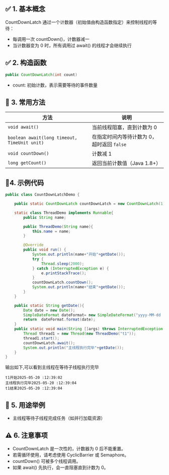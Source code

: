 ## ✅ 1. 基本概念

CountDownLatch 通过一个计数器（初始值由构造函数指定）来控制线程的等待：
- 每调用一次 countDown()，计数器减一
- 当计数器变为 0 时，所有调用过 await() 的线程才会继续执行

## ✅ 2. 构造函数

```java
public CountDownLatch(int count)
```
- count: 初始计数，表示需要等待的事件数量

## 🔧 3. 常用方法

| 方法 | 说明 |
|------|------|
| `void await()` | 当前线程阻塞，直到计数为 0 |
| `boolean await(long timeout, TimeUnit unit)` | 在指定时间内等待计数为 0，超时返回 `false` |
| `void countDown()` | 计数减 1 |
| `long getCount()` | 返回当前计数值（Java 1.8+） |

## 🧪4. 示例代码
```java
public class CountDownLatchDemo {

    public static CountDownLatch countDownLatch = new CountDownLatch(1);

    static class ThreadDemo implements Runnable{
        public String name;

        public ThreadDemo(String name){
            this.name = name;
        }

        @Override
        public void run() {
            System.out.println(name+"开始"+getDate());
            try {
                Thread.sleep(2000);
            } catch (InterruptedException e) {
                e.printStackTrace();
            }
            countDownLatch.countDown();
            System.out.println(name+"结束"+getDate());
        }
    }

    public static String getDate(){
        Date date = new Date();
        SimpleDateFormat dateFormat= new SimpleDateFormat("yyyy-MM-dd :hh:mm:ss");
        return  dateFormat.format(date);
    }
    public static void main(String []args) throws InterruptedException {
        Thread thread1 = new Thread(new ThreadDemo("t1"));
        thread1.start();
        countDownLatch.await();
        System.out.println("主线程执行完毕"+getDate());
    }
}
```
输出如下,可以看到主线程在等待子线程执行完毕
```log
t1开始2025-05-20 :12:39:02
主线程执行完毕2025-05-20 :12:39:04
t1结束2025-05-20 :12:39:04
```
## 📘 5. 用途举例
- 主线程等待子线程完成任务（如并行加载资源）

## ⚠ 6.️ 注意事项
- CountDownLatch 是一次性的，计数器为 0 后不能重置。
- 若需循环使用，请考虑使用 CyclicBarrier 或 Semaphore。
- countDown() 可被多个线程调用。
- 如果 await() 先执行，会一直阻塞直到计数为 0。

